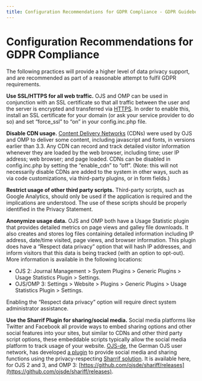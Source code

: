 ```yaml
---
title: Configuration Recommendations for GDPR Compliance - GDPR Guidebook for PKP Users
---
```


# Configuration Recommendations for GDPR Compliance

The following practices will provide a higher level of data privacy support, and are recommended as part of a reasonable attempt to fulfil GDPR requirements.

**Use SSL/HTTPS for all web traffic.** OJS and OMP can be used in conjunction with an SSL certificate so that all traffic between the user and the server is encrypted and transferred via [HTTPS](https://en.wikipedia.org/wiki/HTTPS). In order to enable this, install an SSL certificate for your domain (or ask your service provider to do so) and set “force_ssl” to “on” in your config.inc.php file.

**Disable CDN usage.** [Content Delivery Networks](https://en.wikipedia.org/wiki/Content_delivery_network) (CDNs) were used by OJS and OMP to deliver some content, including javascript and fonts, in versions earlier than 3.3. Any CDN can record and track detailed visitor information whenever they are loaded by the web browser, including time; user IP address; web browser; and page loaded. CDNs can be disabled in config.inc.php by setting the “enable_cdn” to “off”. (Note: this will not necessarily disable CDNs are added to the system in other ways, such as via code customizations, via third-party plugins, or in form fields.)

**Restrict usage of other third party scripts.** Third-party scripts, such as Google Analytics, should only be used if the application is required and the implications are understood. The use of these scripts should be properly identified in the Privacy Statement.

**Anonymize usage data.** OJS and OMP both have a Usage Statistic plugin that provides detailed metrics on page views and galley file downloads. It also creates and stores log files containing detailed information including IP address, date/time visited, page views, and browser information. This plugin does have a “Respect data privacy” option that will hash IP addresses, and inform visitors that this data is being tracked (with an option to opt-out). More information is available in the following locations:

* OJS 2: Journal Management > System Plugins > Generic Plugins > Usage Statistics Plugin > Settings.
* OJS/OMP 3: Settings > Website > Plugins > Generic Plugins > Usage Statistics Plugin > Settings.

Enabling the “Respect data privacy” option will require direct system administrator assistance.

**Use the Sharrif Plugin for sharing/social media.** Social media platforms like Twitter and Facebook all provide ways to embed sharing options and other social features into your sites, but similar to CDNs and other third party script options, these embeddable scripts typically allow the social media platform to track usage of your website. [OJS-de](http://www.ojs-de.net), the German OJS user network, has developed [a plugin](https://github.com/ojsde/shariff) to provide social media and sharing functions using the privacy-respecting [Sharrif solution](https://github.com/heiseonline/shariff). It is available here, for OJS 2 and 3, and OMP 3: [https://github.com/ojsde/shariff/releases](https://github.com/ojsde/shariff/releases).
